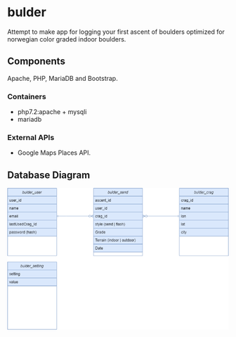 # bulder
Attempt to make app for logging your first ascent of boulders optimized for norwegian color graded indoor boulders.

## Components
Apache, PHP, MariaDB and Bootstrap.

### Containers
* php7.2:apache + mysqli
* mariadb

### External APIs
* Google Maps Places API.

## Database Diagram
  ![Database diagram](bulder.drawio.png)
